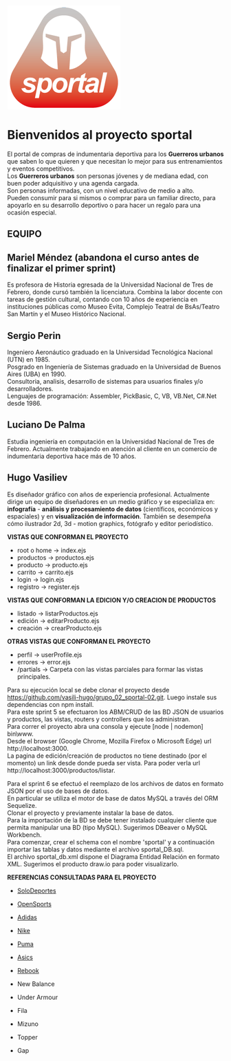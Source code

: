 ![Logo](https://github.com/vasili-hugo/grupo_02_sportal/blob/master/public/imgs/sportal_logo_000.png)

# Bienvenidos al proyecto sportal

El portal de compras de indumentaria deportiva para los **Guerreros urbanos** que saben lo que quieren y que necesitan lo mejor para sus entrenamientos y eventos competitivos.</br>
Los **Guerreros urbanos** son personas jóvenes y de mediana edad, con buen poder adquisitivo y una agenda cargada.</br>
Son personas informadas, con un nivel educativo de medio a alto.</br>
Pueden consumir para si mismos o comprar para un familiar directo, para apoyarlo en su desarrollo deportivo o para hacer un regalo para una ocasión especial.


**EQUIPO**
--------------------------

## Mariel Méndez (abandona el curso antes de finalizar el primer sprint)
Es profesora de Historia egresada de la Universidad Nacional de Tres de Febrero, donde cursó también la licenciatura. Combina la labor docente con tareas de gestión cultural, contando con 10 años de experiencia en instituciones públicas como Museo Evita, Complejo Teatral de BsAs/Teatro San Martín y el Museo Histórico Nacional. 

## Sergio Perin
Ingeniero Aeronáutico graduado en la Universidad Tecnológica Nacional (UTN) en 1985.</br>
Posgrado en Ingeniería de Sistemas graduado en la Universidad de Buenos Aires (UBA) en 1990.</br>
Consultoria, analisis, desarrollo de sistemas para usuarios finales y/o desarrolladores.</br>
Lenguajes de programación: Assembler, PickBasic, C, VB, VB.Net, C#.Net desde 1986.

## Luciano De Palma
Estudia ingeniería en computación en la Universidad Nacional de Tres de Febrero.
Actualmente trabajando en atención al cliente en un comercio de indumentaria deportiva hace más de 10 años.

## Hugo Vasiliev
Es diseñador gráfico con años de experiencia profesional. Actualmente dirige un equipo de diseñadores en un medio gráfico y se especializa en: **infografía** -  **análisis y procesamiento de datos** (científicos, económicos y espaciales) y en **visualización de información**.  También se desempeña cómo ilustrador 2d, 3d - motion graphics, fotógrafo y editor periodístico.


**VISTAS QUE CONFORMAN EL PROYECTO**

- root o home -> index.ejs<br>
- productos   -> productos.ejs<br>
- producto    -> producto.ejs<br>
- carrito     -> carrito.ejs<br>
- login       -> login.ejs<br>
- registro    -> register.ejs<br>

**VISTAS QUE CONFORMAN LA EDICION Y/O CREACION DE PRODUCTOS**

- listado     -> listarProductos.ejs<br>
- edición     -> editarProducto.ejs<br>
- creación    -> crearProducto.ejs<br>

**OTRAS VISTAS QUE CONFORMAN EL PROYECTO**

- perfil      -> userProfile.ejs<br>
- errores     -> error.ejs<br>
- /partials   -> Carpeta con las vistas parciales para formar las vistas principales.<br>

Para su ejecución local se debe clonar el proyecto desde https://github.com/vasili-hugo/grupo_02_sportal-02.git. Luego instale sus dependencias con npm install.<br>
Para este sprint 5 se efectuaron los ABM/CRUD de las BD JSON de usuarios y productos, las vistas, routers y controllers que los administran.<br>
Para correr el proyecto abra una consola y ejecute [node | nodemon] bin\www.<br>
Desde el browser (Google Chrome, Mozilla Firefox o Microsoft Edge) url http://localhost:3000.<br>
La pagina de edición/creación de productos no tiene destinado (por el momento) un link desde donde pueda ser vista. Para poder verla url http://localhost:3000/productos/listar.

Para el sprint 6 se efectuó el reemplazo de los archivos de datos en formato JSON por el uso de bases de datos.<br>
En particular se utiliza el motor de base de datos MySQL a través del ORM Sequelize.<br>
Clonar el proyecto y previamente instalar la base de datos.<br>
Para la importación de la BD se debe tener instalado cualquier cliente que permita manipular una BD (tipo MySQL). Sugerimos DBeaver o MySQL Workbench.<br>
Para comenzar, crear el schema con el nombre 'sportal' y a continuación importar las tablas y datos mediante el archivo sportal_DB.sql.<br>
El archivo sportal_db.xml dispone el Diagrama Entidad Relación en formato XML. Sugerimos el producto draw.io para poder visualizarlo.

**REFERENCIAS CONSULTADAS PARA EL PROYECTO**

- [SoloDeportes](https://www.solodeportes.com.ar/) 
- [OpenSports](https://www.opensports.com.ar/) 
- [Adidas](https://www.adidas.com.ar/) 
- [Nike](https://www.nike.com/ar/) 
- [Puma](https://us.puma.com/)
- [Asics](https://www.asics.com/es/es-es/) 
- [Rebook](https://www.reebok.com/us) 

- New Balance</br>
- Under Armour</br>
- Fila</br>
- Mizuno</br>
- Topper
- Gap
